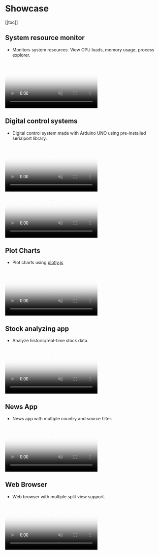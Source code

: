 # Showcase

[[toc]]

## System resource monitor
* Monitors system resources. View CPU loads, memory usage, process explorer.

<video muted autoplay loop style="max-width:100%; height:auto" name="media" poster="/c-assets/guide/showcase/system-monitor.png">
  <source src="/c-assets/guide/showcase/system-monitor.mp4" type="video/mp4">
  Your browser does not support the video tag.
</video> 

## Digital control systems
* Digital control system made with Arduino UNO using pre-installed serialport library.

<video muted autoplay loop style="max-width:100%; height:auto" name="media" poster="/c-assets/guide/showcase/control-system-1.png">
  <source src="/c-assets/guide/showcase/control-system-1.mp4" type="video/mp4">
  Your browser does not support the video tag.
</video> 

<video muted autoplay loop style="max-width:100%; height:auto" name="media" poster="/c-assets/guide/showcase/control-system-2.png">
  <source src="/c-assets/guide/showcase/control-system-2.mp4" type="video/mp4">
  Your browser does not support the video tag.
</video> 

## Plot Charts
* Plot charts using [plotly.js](https://plot.ly/javascript/)

<video muted autoplay loop style="max-width:100%; height:auto" name="media" poster="/c-assets/guide/showcase/scientific-charts.png">
  <source src="/c-assets/guide/showcase/scientific-charts.mp4" type="video/mp4">
  Your browser does not support the video tag.
</video> 

## Stock analyzing app
* Analyze historic/real-time stock data.

<video muted autoplay loop style="max-width:100%; height:auto" name="media" poster="/c-assets/guide/showcase/stock.png">
  <source src="/c-assets/guide/showcase/stock.mp4" type="video/mp4">
  Your browser does not support the video tag.
</video> 

## News App
* News app with multiple country and source filter.

<video muted autoplay loop style="max-width:100%; height:auto" name="media" poster="/c-assets/guide/showcase/news-app.png">
  <source src="/c-assets/guide/showcase/news-app.mp4" type="video/mp4">
  Your browser does not support the video tag.
</video> 

## Web Browser
* Web browser with multiple split view support.

<video muted autoplay loop style="max-width:100%; height:auto" name="media" poster="/c-assets/guide/showcase/web-browser.png">
  <source src="/c-assets/guide/showcase/web-browser.mp4" type="video/mp4">
  Your browser does not support the video tag.
</video> 